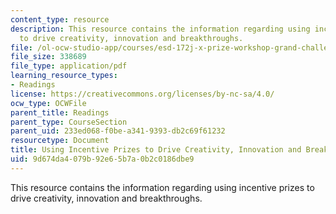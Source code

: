 ```yaml
---
content_type: resource
description: This resource contains the information regarding using incentive prizes
  to drive creativity, innovation and breakthroughs.
file: /ol-ocw-studio-app/courses/esd-172j-x-prize-workshop-grand-challenges-in-energy-fall-2009/9d674da4079b92e65b7a0b2c0186dbe9_MITESD_172JF09_Diamandis.pdf
file_size: 338689
file_type: application/pdf
learning_resource_types:
- Readings
license: https://creativecommons.org/licenses/by-nc-sa/4.0/
ocw_type: OCWFile
parent_title: Readings
parent_type: CourseSection
parent_uid: 233ed068-f0be-a341-9393-db2c69f61232
resourcetype: Document
title: Using Incentive Prizes to Drive Creativity, Innovation and Breakthroughs
uid: 9d674da4-079b-92e6-5b7a-0b2c0186dbe9
---
```

This resource contains the information regarding using incentive prizes to drive creativity, innovation and breakthroughs.